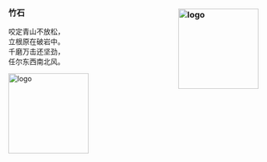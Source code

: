 ### 竹石<img src="https://github-readme-stats.vercel.app/api?username=run-nerver&show_icons=true" alt="logo" height="160" align="right" style="margin: 5px; margin-bottom: 20px;" />   

咬定青山不放松，   
立根原在破岩中。  
千磨万击还坚劲，  
任尔东西南北风。



<img src="https://github-profile-trophy.vercel.app/?username=run-nerver&theme=flat&column=7" alt="logo" height="160" align="center" style="margin: auto; margin-bottom: 20px;" />
<!--
**run-nerver/run-nerver** is a ✨ _special_ ✨ repository because its `README.md` (this file) appears on your GitHub profile.

Here are some ideas to get you started:

- 🔭 I’m currently working on ...
- 🌱 I’m currently learning ...
- 👯 I’m looking to collaborate on ...
- 🤔 I’m looking for help with ...
- 💬 Ask me about ...
- 📫 How to reach me: ...
- 😄 Pronouns: ...
- ⚡ Fun fact: ...
-->
